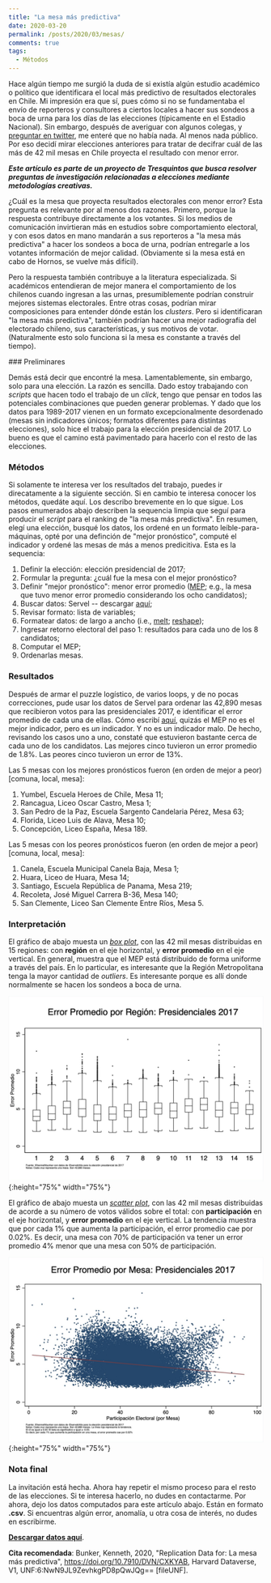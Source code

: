 ```yaml
---
title: "La mesa más predictiva"
date: 2020-03-20
permalink: /posts/2020/03/mesas/
comments: true
tags:
  - Métodos
---
```



Hace algún tiempo me surgió la duda de si existía algún estudio académico o político que identificara el local más predictivo de resultados electorales en Chile. Mi impresión era que sí, pues cómo si no se fundamentaba el envío de reporteros y consultores a ciertos locales a hacer sus sondeos a boca de urna para los días de las elecciones (típicamente en el Estadio Nacional). Sin embargo, después de averiguar con algunos colegas, y [preguntar en twitter](https://twitter.com/kennethbunker/status/1233141683824611328), me enteré que no había nada. Al menos nada público. Por eso decidí mirar elecciones anteriores para tratar de decifrar cuál de las más de 42 mil mesas en Chile proyecta el resultado con menor error.

***Este artículo es parte de un proyecto de Tresquintos que busca resolver preguntas de investigación relacionadas a elecciones mediante metodologías creativas.***

¿Cuál es la mesa que proyecta resultados electorales con menor error? Esta pregunta es relevante por al menos dos razones. Primero, porque la respuesta contribuye directamente a los votantes. Si los medios de comunicación invirtieran más en estudios sobre comportamiento electoral, y con esos datos en mano mandarán a sus reporteros a "la mesa más predictiva" a hacer los sondeos a boca de urna, podrían entregarle a los votantes información de mejor calidad. (Obviamente si la mesa está en cabo de Hornos, se vuelve más difícil).

Pero la respuesta también contribuye a la literatura especializada. Si académicos entendieran de mejor manera el comportamiento de los chilenos cuando ingresan a las urnas, presumiblemente podrían construir mejores sistemas electorales. Entre otras cosas, podrían mirar composiciones para entender dónde están los *clusters*. Pero si identificaran "la mesa más predictiva", también podrían hacer una mejor radiografía del electorado chileno, sus características, y sus motivos de votar. (Naturalmente esto solo funciona si la mesa es constante a través del tiempo).


### Preliminares

Demás está decir que encontré la mesa. Lamentablemente, sin embargo, solo para una elección. La razón es sencilla. Dado estoy trabajando con *scripts* que hacen todo el trabajo de un *click*, tengo que pensar en todos las potenciales combinaciones que pueden generar problemas. Y dado que los datos para 1989-2017 vienen en un formato excepcionalmente desordenado (mesas sin indicadores únicos; formatos diferentes para distintas elecciones), solo hice el trabajo para la elección presidencial de 2017. Lo bueno es que el camino está pavimentado para hacerlo con el resto de las elecciones.


### Métodos

Si solamente te interesa ver los resultados del trabajo, puedes ir direcatamente a la siguiente sección. Si en cambio te interesa conocer los métodos, quedáte aquí. Los describo brevemente en lo que sigue. Los pasos enumerados abajo describen la sequencia limpia que seguí para producir el *script* para el ranking de "la mesa más predictiva". En resumen, elegí una elección, busqué los datos, los ordené en un formato leíble-para-máquinas, opté por una definción de "mejor pronóstico", computé el indicador y ordené las mesas de más a menos predicitiva. Esta es la sequencia:

1. Definir la elección: elección presidencial de 2017;
2. Formular la pregunta: ¿cuál fue la mesa con el mejor pronóstico?  
3. Definir "mejor pronóstico": menor error promedio ([MEP](https://en.wikipedia.org/wiki/Mean_absolute_error); e.g., la mesa que tuvo menor error promedio considerando los ocho candidatos);
4. Buscar datos: Servel -- descargar [aquí](https://www.servel.cl/elecciones-2017/);
5. Revisar formato: lista de variables;
6. Formatear datos: de largo a ancho (i.e., [melt](https://www.rdocumentation.org/packages/reshape2/versions/1.4.3/topics/melt); [reshape](https://www.stata.com/manuals13/dreshape.pdf));
7. Ingresar retorno electoral del paso 1: resultados para cada uno de los 8 candidatos;
8. Computar el MEP;
9. Ordenarlas mesas.


### Resultados

Después de armar el puzzle logístico, de varios loops, y de no pocas correcciones, pude usar los datos de Servel para ordenar las 42,890 mesas que recibieron votos para las presidenciales 2017, e identificar el error promedio de cada una de ellas. Cómo escribí [aquí](https://twitter.com/kennethbunker/status/1233382284629356548), quizás el MEP no es el mejor indicador, pero es *un* indicador. Y no es un indicador malo. De hecho, revisando los casos uno a uno, constaté que estuvieron bastante cerca de cada uno de los candidatos. Las mejores cinco tuvieron un error promedio de 1.8%. Las peores cinco tuvieron un error de 13%.

Las 5 mesas con los mejores pronósticos fueron (en orden de mejor a peor) [comuna, local, mesa]:

1. Yumbel, Escuela Heroes de Chile, Mesa 11;
2. Rancagua, Liceo Oscar Castro, Mesa 1;
3. San Pedro de la Paz, Escuela Sargento Candelaria Pérez, Mesa 63;
4. Florida, Liceo Luis de Alava, Mesa 10;
5. Concepción, Liceo España, Mesa 189.

Las 5 mesas con los peores pronósticos fueron (en orden de mejor a peor) [comuna, local, mesa]:

1. Canela, Escuela Municipal Canela Baja, Mesa 1;
2. Huara, Liceo de Huara, Mesa 14;
3. Santiago, Escuela República de Panama, Mesa 219;
4. Recoleta, José Miguel Carrera B-36, Mesa 140;
5. San Clemente, Liceo San Clemente Entre Ríos, Mesa 5.


### Interpretación

El gráfico de abajo muesta un [*box plot*](https://en.wikipedia.org/wiki/Box_plot), con las 42 mil mesas distribuidas en 15 regiones: con **región** en el eje horizontal, y **error promedio** en el eje vertical. En general, muestra que el MEP está distribuido de forma uniforme a través del país. En lo particular, es interesante que la Región Metropolitana tenga la mayor cantidad de *outliers*. Es interesante porque es allí donde normalmente se hacen los sondeos a boca de urna.

![bp](/images/boxplot.png){:height="75%" width="75%"}

El gráfico de abajo muesta un [*scatter plot*](https://en.wikipedia.org/wiki/Scatter_plot), con las 42 mil mesas distribuidas de acorde a su número de votos válidos sobre el total: con **participación** en el eje horizontal, y **error promedio** en el eje vertical. La tendencia muestra que por cada 1% que aumenta la participación, el error promedio cae por 0.02%. Es decir, una mesa con 70% de participación va tener un error promedio 4% menor que una mesa con 50% de participación.

![ep](/images/errorpromedio.png){:height="75%" width="75%"}


### Nota final

La invitación está hecha. Ahora hay repetir el mismo proceso para el resto de las elecciones. Si te interesa hacerlo, no dudes en contactarme. Por ahora, dejo los datos computados para este artículo abajo. Están en formato **.csv**. Si encuentras algún error, anomalía, u otra cosa de interés, no dudes en escribirme.

[**Descargar datos aquí**](https://dataverse.harvard.edu/dataset.xhtml?persistentId=doi:10.7910/DVN/CXKYAB).

**Cita recomendada**: Bunker, Kenneth, 2020, "Replication Data for: La mesa más predictiva", https://doi.org/10.7910/DVN/CXKYAB, Harvard Dataverse, V1, UNF:6:NwN9JL9ZevhkgPD8pQwJQg== [fileUNF].
